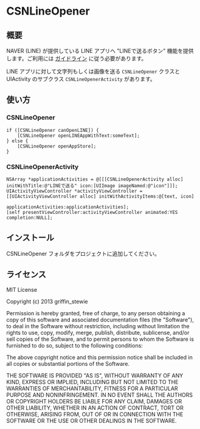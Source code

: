 # CSNLineOpener

## 概要

NAVER (LINE) が提供している LINE アプリへ "LINEで送るボタン" 機能を提供します。ご利用には [ガイドライン](http://media.line.naver.jp/guideline/ja/ "ガイドライン｜LINEで送るボタン") に従う必要があります。

LINE アプリに対して文字列もしくは画像を送る `CSNLineOpener` クラスと UIActivity のサブクラス `CSNLineOpenerActivity` があります。

## 使い方

### CSNLineOpener

```
if ([CSNLineOpener canOpenLINE]) {
    [CSNLineOpener openLINEAppWithText:someText];
} else {
    [CSNLineOpener openAppStore];
}
```    
    
### CSNLineOpenerActivity

```
NSArray *applicationActivities = @[[[CSNLineOpenerActivity alloc] initWithTitle:@"LINEで送る" icon:[UIImage imageNamed:@"icon"]]];
UIActivityViewController *activityViewController = [[UIActivityViewController alloc] initWithActivityItems:@[text, icon]
                                                                                    applicationActivities:applicationActivities];
[self presentViewController:activityViewController animated:YES completion:NULL];
```

## インストール

CSNLineOpener フォルダをプロジェクトに追加してください。

## ライセンス

MIT License

Copyright (c) 2013 griffin_stewie

Permission is hereby granted, free of charge, to any person obtaining a copy of this software and associated documentation files (the "Software"), to deal in the Software without restriction, including without limitation the rights to use, copy, modify, merge, publish, distribute, sublicense, and/or sell copies of the Software, and to permit persons to whom the Software is furnished to do so, subject to the following conditions:

The above copyright notice and this permission notice shall be included in all copies or substantial portions of the Software.

THE SOFTWARE IS PROVIDED "AS IS", WITHOUT WARRANTY OF ANY KIND, EXPRESS OR IMPLIED, INCLUDING BUT NOT LIMITED TO THE WARRANTIES OF MERCHANTABILITY, FITNESS FOR A PARTICULAR PURPOSE AND NONINFRINGEMENT. IN NO EVENT SHALL THE AUTHORS OR COPYRIGHT HOLDERS BE LIABLE FOR ANY CLAIM, DAMAGES OR OTHER LIABILITY, WHETHER IN AN ACTION OF CONTRACT, TORT OR OTHERWISE, ARISING FROM, OUT OF OR IN CONNECTION WITH THE SOFTWARE OR THE USE OR OTHER DEALINGS IN THE SOFTWARE.



